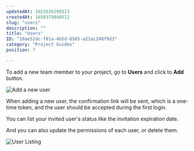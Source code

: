 ```yaml
---
updatedAt: 1653636298513
createdAt: 1650379940512
slug: "users"
description: ""
title: "Users"
ID: "10ae52dc-f81a-4b5d-8565-a21ac248f9d3"
category: "Project Guides"
position: 7

---
```

To add a new team member to your project, go to **Users** and click to **Add** button.

![Add a new user](/images/add-user.png)

When adding a new user, the confirmation link will be sent, which is a one-time token,  and the user should be accepted during the first login.

You can list your invited user's status like the invitation expiration date. 

And you can also update the permissions of each user, or delete them.  

![User Listing](/images/user-list.png)
